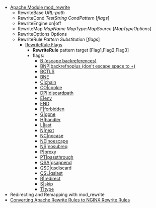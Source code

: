 - [Apache Module mod_rewrite](https://httpd.apache.org/docs/2.4/mod/mod_rewrite.html)
	- RewriteBase *URL-path*
	- RewriteCond *TestString* *CondPattern* [*flags*]
	- RewriteEngine on|off
	- RewriteMap *MapName* *MapType*:*MapSource* [*MapTypeOptions*]
	- RewriteOptions Options
	- RewriteRule *Pattern* *Substitution* [*flags*]
		- [RewriteRule Flags](https://httpd.apache.org/docs/2.4/rewrite/flags.html)
			- **RewriteRule** pattern target [Flag1,Flag2,Flag3]
			- flags:
				- [B (escape backreferences)](https://httpd.apache.org/docs/2.4/rewrite/flags.html#flag_b)
				- [BNP|backrefnoplus (don't escape space to +)](https://httpd.apache.org/docs/2.4/rewrite/flags.html#flag_bnp)
				- [BCTLS](https://httpd.apache.org/docs/2.4/rewrite/flags.html#flag_bctls)
				- [BNE](https://httpd.apache.org/docs/2.4/rewrite/flags.html#flag_bne)
				- [C|chain](https://httpd.apache.org/docs/2.4/rewrite/flags.html#flag_c)
				- [CO|cookie](https://httpd.apache.org/docs/2.4/rewrite/flags.html#flag_co)
				- [DPI|discardpath](https://httpd.apache.org/docs/2.4/rewrite/flags.html#flag_dpi)
				- [E|env](https://httpd.apache.org/docs/2.4/rewrite/flags.html#flag_e)
				- [END](https://httpd.apache.org/docs/2.4/rewrite/flags.html#flag_end)
				- [F|forbidden](https://httpd.apache.org/docs/2.4/rewrite/flags.html#flag_f)
				- [G|gone](https://httpd.apache.org/docs/2.4/rewrite/flags.html#flag_g)
				- [H|handler](https://httpd.apache.org/docs/2.4/rewrite/flags.html#flag_h)
				- [L|last](https://httpd.apache.org/docs/2.4/rewrite/flags.html#flag_l)
				- [N|next](https://httpd.apache.org/docs/2.4/rewrite/flags.html#flag_n)
				- [NC|nocase](https://httpd.apache.org/docs/2.4/rewrite/flags.html#flag_nc)
				- [NE|noescape](https://httpd.apache.org/docs/2.4/rewrite/flags.html#flag_ne)
				- [NS|nosubreq](https://httpd.apache.org/docs/2.4/rewrite/flags.html#flag_ns)
				- [P|proxy](https://httpd.apache.org/docs/2.4/rewrite/flags.html#flag_p)
				- [PT|passthrough](https://httpd.apache.org/docs/2.4/rewrite/flags.html#flag_pt)
				- [QSA|qsappend](https://httpd.apache.org/docs/2.4/rewrite/flags.html#flag_qsa)
				- [QSD|qsdiscard](https://httpd.apache.org/docs/2.4/rewrite/flags.html#flag_qsd)
				- [QSL|qslast](https://httpd.apache.org/docs/2.4/rewrite/flags.html#flag_qsl)
				- [R|redirect](https://httpd.apache.org/docs/2.4/rewrite/flags.html#flag_r)
				- [S|skip](https://httpd.apache.org/docs/2.4/rewrite/flags.html#flag_s)
				- [T|type](https://httpd.apache.org/docs/2.4/rewrite/flags.html#flag_t)
- Redirecting and Remapping with mod_rewrite
- [Converting Apache Rewrite Rules to NGINX Rewrite Rules](https://www.nginx.com/blog/converting-apache-to-nginx-rewrite-rules/)